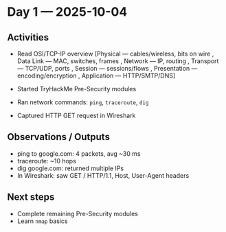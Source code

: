 # Day 1 — 2025-10-04

## Activities
- Read OSI/TCP-IP overview
  [Physical — cables/wireless, bits on wire , 
  Data Link — MAC, switches, frames , 
  Network — IP, routing , 
  Transport — TCP/UDP, ports , 
  Session — sessions/flows , 
  Presentation — encoding/encryption , 
  Application — HTTP/SMTP/DNS]
  
- Started TryHackMe Pre-Security modules  
- Ran network commands: `ping`, `traceroute`, `dig`  
- Captured HTTP GET request in Wireshark  

## Observations / Outputs
- ping to google.com: 4 packets, avg ~30 ms  
- traceroute: ~10 hops  
- dig google.com: returned multiple IPs  
- In Wireshark: saw GET / HTTP/1.1, Host, User-Agent headers  

## Next steps
- Complete remaining Pre-Security modules  
- Learn `nmap` basics
